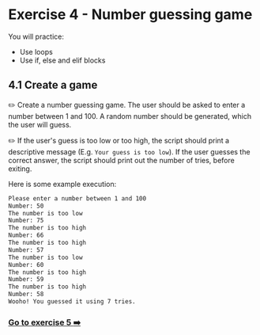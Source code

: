 # Exercise 4 - Number guessing game

You will practice:

- Use loops
- Use if, else and elif blocks

## 4.1 Create a game

:pencil2: Create a number guessing game. The user should be asked to enter a number between 1 and 100. A random number should be generated, which the user will guess.

:pencil2: If the user's guess is too low or too high, the script should print a descriptive message (E.g. `Your guess is too low`). If the user guesses the correct answer, the script should print out the number of tries, before exiting. 

Here is some example execution:

```bash
Please enter a number between 1 and 100
Number: 50
The number is too low
Number: 75
The number is too high
Number: 66
The number is too high
Number: 57
The number is too low
Number: 60
The number is too high
Number: 59
The number is too high
Number: 58
Wooho! You guessed it using 7 tries.
```

### [Go to exercise 5 :arrow_right:](./exercise-5.md)
